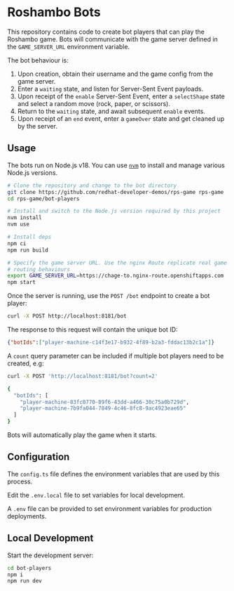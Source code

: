 # Roshambo Bots

This repository contains code to create bot players that can play the Roshambo
game. Bots will communicate with the game server defined in the
`GAME_SERVER_URL` environment variable.

The bot behaviour is:

1. Upon creation, obtain their username and the game config from the game server.
1. Enter a `waiting` state, and listen for Server-Sent Event payloads.
1. Upon receipt of the `enable` Server-Sent Event, enter a `selectShape` state and select a random move (rock, paper, or scissors).
1. Return to the `waiting` state, and await subsequent `enable` events.
1. Upon receipt of an `end` event, enter a `gameOver` state and get cleaned up by the server.

## Usage

The bots run on Node.js v18. You can use [`nvm`](https://nvm.sh/) to install
and manage various Node.js versions.

```bash
# Clone the repository and change to the bot directory
git clone https://github.com/redhat-developer-demos/rps-game rps-game
cd rps-game/bot-players

# Install and switch to the Node.js version required by this project
nvm install
nvm use

# Install deps
npm ci
npm run build

# Specify the game server URL. Use the nginx Route replicate real game
# routing behaviours
export GAME_SERVER_URL=https://chage-to.nginx-route.openshiftapps.com
npm start
```

Once the server is running, use the `POST /bot` endpoint to create a bot
player:

```bash
curl -X POST http://localhost:8181/bot
```

The response to this request will contain the unique bot ID:

```json
{"botIds":["player-machine-c14f3e17-b932-4f89-b2a3-fddac13b2c1a"]}
```

A `count` query parameter can be included if multiple bot players need to be
created, e.g:

```bash
curl -X POST 'http://localhost:8181/bot?count=2'

{
  "botIds": [
    "player-machine-83fc0770-89f6-43dd-a466-30c75a0b729d",
    "player-machine-7b9fa044-7849-4c46-8fc8-9ac4923eae65"
  ]
}
```

Bots will automatically play the game when it starts.

## Configuration

The `config.ts` file defines the environment variables that are used by this
process.
 
Edit the `.env.local` file to set variables for local development.

A `.env` file can be provided to set environment variables for production
deployments.

## Local Development

Start the development server:

```bash
cd bot-players
npm i
npm run dev
```

